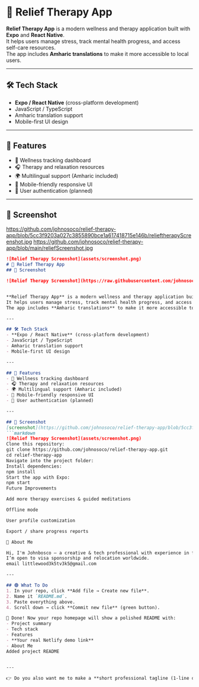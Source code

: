 # 🌿 Relief Therapy App

**Relief Therapy App** is a modern wellness and therapy application built with **Expo** and **React Native**.  
It helps users manage stress, track mental health progress, and access self-care resources.  
The app includes **Amharic translations** to make it more accessible to local users.

---

## 🛠 Tech Stack
- **Expo / React Native** (cross-platform development)  
- JavaScript / TypeScript  
- Amharic translation support  
- Mobile-first UI design  

---

## 🚀 Features
- 📝 Wellness tracking dashboard  
- 🎧 Therapy and relaxation resources  
- 🌍 Multilingual support (Amharic included)  
- 📱 Mobile-friendly responsive UI  
- 🔐 User authentication (planned)  

---

## 📸 Screenshot
https://github.com/johnosoco/relief-therapy-app/blob/5cc3f9203a027c3855890bce1a617418715e146b/relieftherapyScreenshot.jpg
https://github.com/johnosoco/relief-therapy-app/blob/main/reliefScreenshot.jpg
```markdown
![Relief Therapy Screenshot](assets/screenshot.png)
# 🌿 Relief Therapy App
## 📸 Screenshot

![Relief Therapy Screenshot](https://raw.githubusercontent.com/johnosoco/relief-therapy-app/main/screenshot.png)


**Relief Therapy App** is a modern wellness and therapy application built with **Expo** and **React Native**.  
It helps users manage stress, track mental health progress, and access self-care resources.  
The app includes **Amharic translations** to make it more accessible to local users.

---

## 🛠 Tech Stack
- **Expo / React Native** (cross-platform development)  
- JavaScript / TypeScript  
- Amharic translation support  
- Mobile-first UI design  

---

## 🚀 Features
- 📝 Wellness tracking dashboard  
- 🎧 Therapy and relaxation resources  
- 🌍 Multilingual support (Amharic included)  
- 📱 Mobile-friendly responsive UI  
- 🔐 User authentication (planned)  

---

## 📸 Screenshot
[screenshot](https://github.com/johnosoco/relief-therapy-app/blob/5cc3f9203a027c3855890bce1a617418715e146b/relieftherapyScreenshot.jpg)
```markdown
![Relief Therapy Screenshot](assets/screenshot.png)
Clone this repository:
git clone https://github.com/johnosoco/relief-therapy-app.git
cd relief-therapy-app
Navigate into the project folder:
Install dependencies:
npm install
Start the app with Expo:
npm start
Future Improvements

Add more therapy exercises & guided meditations

Offline mode

User profile customization

Export / share progress reports

🙋 About Me

Hi, I'm Johnbosco — a creative & tech professional with experience in filmmaking, video editing, app & web development, social media, and IT management.
I’m open to visa sponsorship and relocation worldwide.
email littlewood3k5tv3k5@gmail.com

---

## 🟢 What To Do
1. In your repo, click **Add file → Create new file**.  
2. Name it `README.md`.  
3. Paste everything above.  
4. Scroll down → click **Commit new file** (green button).  

🎉 Done! Now your repo homepage will show a polished README with:  
- Project summary  
- Tech stack  
- Features  
- **Your real Netlify demo link**  
- About Me
Added project README
 

---

👉 Do you also want me to make a **short professional tagline (1-line description)** for this repo, so it looks clean when someone views your profile or searches GitHub?
